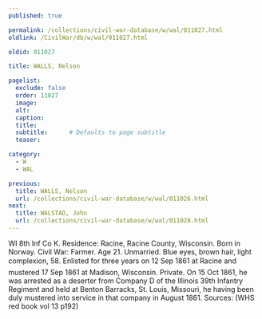 ```yaml
---
published: true

permalink: /collections/civil-war-database/w/wal/011027.html
oldlink: /CivilWar/db/w/wal/011027.html

oldid: 011027

title: WALLS, Nelson

pagelist:
  exclude: false
  order: 11027
  image: 
  alt:
  caption:
  title:
  subtitle:      # Defaults to page subtitle
  teaser:

category: 
  - W 
  - WAL

previous:
  title: WALLS, Nelson
  url: /collections/civil-war-database/w/wal/011026.html  
next:
  title: WALSTAD, John
  url: /collections/civil-war-database/w/wal/011028.html   
---
```

WI 8th Inf Co K. Residence: Racine, Racine County, Wisconsin. Born in Norway. Civil War: Farmer. Age 21. Unmarried. Blue eyes, brown hair, light complexion, 5&#146;8&#148;. Enlisted for three years on 12 Sep 1861 at Racine and mustered 17 Sep 1861 at Madison, Wisconsin. Private. On 15 Oct 1861, he was arrested as a deserter from Company D of the Illinois 39th Infantry Regiment and held at Benton Barracks, St. Louis, Missouri, he having been duly mustered into service in that company in August 1861. Sources: (WHS red book vol 13 p192)